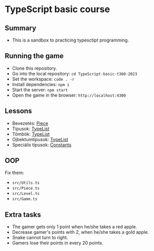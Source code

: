 # TypeScript basic course

## Summary
- This is a sandbox to practicing typesctipt programming.

## Running the game
- Clone this repository.
- Go into the local repository: `cd TypeScript-basic-t360-2023`
- Set the workspace: `code . -r`
- Install dependencies: `npm i`
- Start the server: `npm start`
- Open the game in the browser: `http://localhost:4300`

## Lessons
- Bevezetés: [Piece](src\Piece.ts)
- Típusok: [TypeList](type-list.ts)
- Tömbök: [TypeList](type-list.ts)
- Ojbektumtípusok: [TypeList](type-list.ts)
- Speciális típusok: [Constants](src\constants.ts)

## OOP
Fix them:
- `src/Utils.ts`
- `src/Piece.ts`
- `src/Level.ts`
- `src/Game.ts`

## Extra tasks
- The gamer gets only 1 point when he/she takes a red apple.
- Decrease gamer's points with 2, when he/she takes a gold apple.
- Snake cannot turn to right.
- Gamers lose their points in every 20 points.
